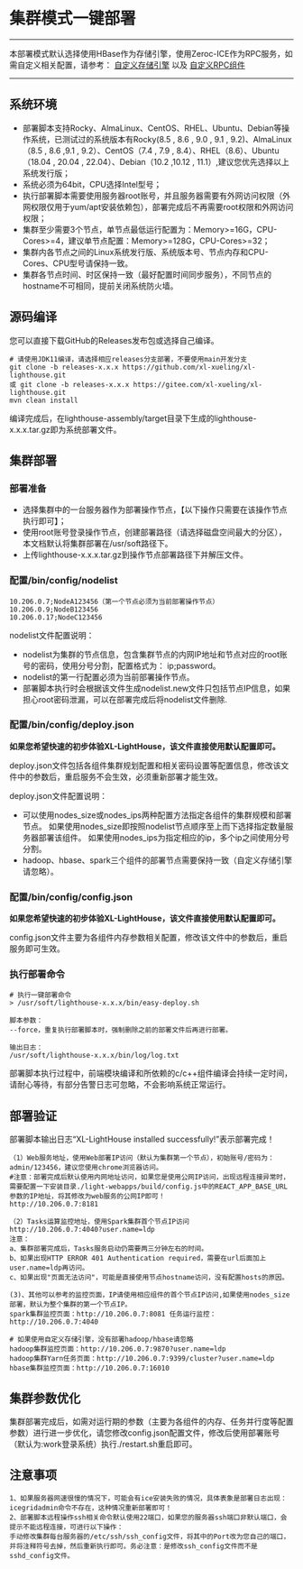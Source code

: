 # 集群模式一键部署

---
本部署模式默认选择使用HBase作为存储引擎，使用Zeroc-ICE作为RPC服务，如需自定义相关配置，请参考：
[自定义存储引擎](/deploy/03.md) 以及 [自定义RPC组件](/deploy/02.md)

---

## 系统环境

* 部署脚本支持Rocky、AlmaLinux、CentOS、RHEL、Ubuntu、Debian等操作系统，已测试过的系统版本有Rocky(8.5 , 8.6 , 9.0 , 9.1 , 9.2)、AlmaLinux（8.5 , 8.6 ,9.1 , 9.2）、CentOS（7.4 , 7.9 , 8.4）、RHEL（8.6）、Ubuntu（18.04 , 20.04 , 22.04）、Debian（10.2 ,10.12 , 11.1）,建议您优先选择以上系统发行版；
* 系统必须为64bit，CPU选择Intel型号；
* 执行部署脚本需要使用服务器root账号，并且服务器需要有外网访问权限（外网权限仅用于yum/apt安装依赖包），部署完成后不再需要root权限和外网访问权限；
* 集群至少需要3个节点，单节点最低运行配置为：Memory>=16G，CPU-Cores>=4，建议单节点配置：Memory>=128G，CPU-Cores>=32；
* 集群内各节点之间的Linux系统发行版、系统版本号、节点内存和CPU-Cores、CPU型号请保持一致。
* 集群各节点时间、时区保持一致（最好配置时间同步服务），不同节点的hostname不可相同，提前关闭系统防火墙。

## 源码编译
您可以直接下载GitHub的Releases发布包或选择自己编译。

``` 
# 请使用JDK11编译，请选择相应releases分支部署，不要使用main开发分支
git clone -b releases-x.x.x https://github.com/xl-xueling/xl-lighthouse.git
或 git clone -b releases-x.x.x https://gitee.com/xl-xueling/xl-lighthouse.git
mvn clean install
``` 
编译完成后，在lighthouse-assembly/target目录下生成的lighthouse-x.x.x.tar.gz即为系统部署文件。

## 集群部署

### 部署准备

- 选择集群中的一台服务器作为部署操作节点，【以下操作只需要在该操作节点执行即可】；
- 使用root账号登录操作节点，创建部署路径（请选择磁盘空间最大的分区），本文档默认将集群部署在/usr/soft路径下。
- 上传lighthouse-x.x.x.tar.gz到操作节点部署路径下并解压文件。

### 配置/bin/config/nodelist

``` 
10.206.0.7;NodeA123456（第一个节点必须为当前部署操作节点）
10.206.0.9;NodeB123456
10.206.0.17;NodeC123456
```
nodelist文件配置说明：
- nodelist为集群的节点信息，包含集群节点的内网IP地址和节点对应的root账号的密码，使用分号分割，配置格式为： ip;password。
- nodelist的第一行配置必须为当前部署操作节点。
- 部署脚本执行时会根据该文件生成nodelist.new文件只包括节点IP信息，如果担心root密码泄漏，可以在部署完成后将nodelist文件删除.

### 配置/bin/config/deploy.json

**如果您希望快速的初步体验XL-LightHouse，该文件直接使用默认配置即可。**

deploy.json文件包括各组件集群规划配置和相关密码设置等配置信息，修改该文件中的参数后，重启服务不会生效，必须重新部署才能生效。

deploy.json文件配置说明：

- 可以使用nodes_size或nodes_ips两种配置方法指定各组件的集群规模和部署节点。
如果使用nodes_size即按照nodelist节点顺序至上而下选择指定数量服务器部署该组件。
如果使用nodes_ips为指定相应的ip，多个ip之间使用分号分割。
- hadoop、hbase、spark三个组件的部署节点需要保持一致（自定义存储引擎请忽略）。

### 配置/bin/config/config.json

**如果您希望快速的初步体验XL-LightHouse，该文件直接使用默认配置即可。**

config.json文件主要为各组件内存参数相关配置，修改该文件中的参数后，重启服务即可生效。

### 执行部署命令

``` 
# 执行一键部署命令
> /usr/soft/lighthouse-x.x.x/bin/easy-deploy.sh

脚本参数：
--force，重复执行部署脚本时，强制删除之前的部署文件后再进行部署。

输出日志：
/usr/soft/lighthouse-x.x.x/bin/log/log.txt
```

部署脚本执行过程中，前端模块编译和所依赖的c/c++组件编译会持续一定时间，请耐心等待，有部分告警日志可忽略，不会影响系统正常运行。

## 部署验证

部署脚本输出日志“XL-LightHouse installed successfully!”表示部署完成！

``` 
（1）Web服务地址，使用Web部署IP访问（默认为集群第一个节点），初始账号/密码为：admin/123456，建议您使用chrome浏览器访问。
#注意：部署完成后默认使用内网地址访问，如果您是使用公网IP访问，出现远程连接异常时，需要配置一下安装目录./light-webapps/build/config.js中的REACT_APP_BASE_URL参数的IP地址，将其修改为web服务的公网IP即可！
http://10.206.0.7:8181   

（2）Tasks运算监控地址，使用Spark集群首个节点IP访问
http://10.206.0.7:4040?user.name=ldp
注意：
a、集群部署完成后，Tasks服务启动仍需要两三分钟左右的时间。
b、如果出现HTTP ERROR 401 Authentication required，需要在url后面加上user.name=ldp再访问。
c、如果出现"页面无法访问"，可能是直接使用节点hostname访问，没有配置hosts的原因。

(3)、其他可以参考的监控页面，IP请使用相应组件的首个节点IP访问,如果使用nodes_size部署，默认为整个集群的第一个节点IP。
spark集群监控页面：http://10.206.0.7:8081 任务运行监控：http://10.206.0.7:4040

# 如果使用自定义存储引擎，没有部署hadoop/hbase请忽略
hadoop集群监控页面：http://10.206.0.7:9870?user.name=ldp 
hadoop集群Yarn任务页面：http://10.206.0.7:9399/cluster?user.name=ldp
hbase集群监控页面：http://10.206.0.7:16010
``` 

## 集群参数优化
集群部署完成后，如需对运行期的参数（主要为各组件的内存、任务并行度等配置参数）进行进一步优化，请您修改config.json配置文件，修改后使用部署账号（默认为:work登录系统）执行./restart.sh重启即可。

## 注意事项

```
1、如果服务器网速很慢的情况下，可能会有ice安装失败的情况，具体表象是部署日志出现：icegridadmin命令不存在，这种情况重新部署即可！
2、部署脚本远程操作ssh相关命令默认使用22端口，如果您的服务器ssh端口非默认端口，会提示不能远程连接，可进行以下操作：
手动修改集群每台服务器的/etc/ssh/ssh_config文件，将其中的Port改为您自己的端口，并将注释符号去掉，然后重新执行即可。务必注意：是修改ssh_config文件而不是sshd_config文件。
```
